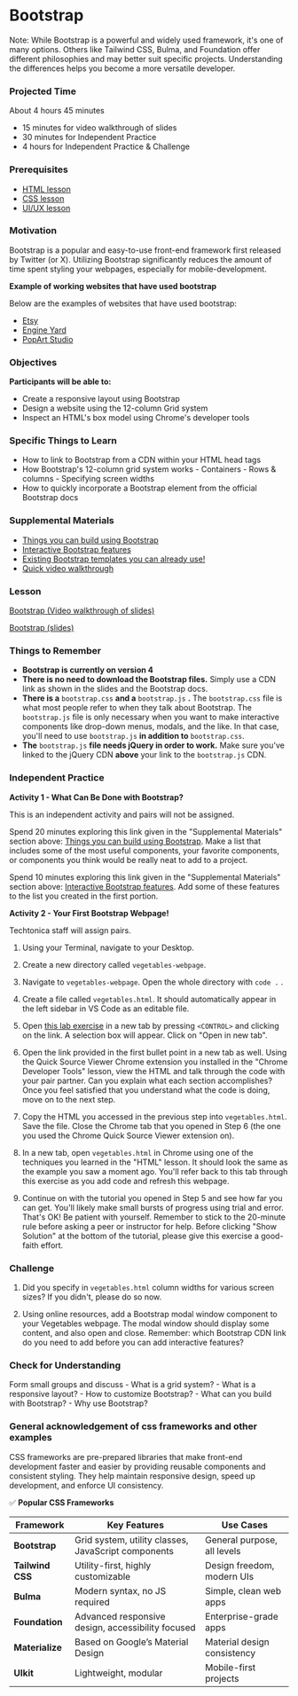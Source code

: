 # Bootstrap

Note: While Bootstrap is a powerful and widely used framework, it's one of many options. Others like Tailwind CSS, Bulma, and Foundation offer different philosophies and may better suit specific projects. Understanding the differences helps you become a more versatile developer.

### Projected Time

About 4 hours 45 minutes

- 15 minutes for video walkthrough of slides
- 30 minutes for Independent Practice
- 4 hours for Independent Practice & Challenge

### Prerequisites

- [HTML lesson](/web/html.md)
- [CSS lesson](/web/css.md)
- [UI/UX lesson](../ui-ux-design/ui-ux-design.md)

### Motivation

Bootstrap is a popular and easy-to-use front-end framework first released by Twitter (or X). Utilizing Bootstrap significantly reduces the amount of time spent styling your webpages, especially for mobile-development.

**Example of working websites that have used bootstrap**

Below are the examples of websites that have used bootstrap:

- [Etsy](https://www.etsy.com/)
- [Engine Yard](https://www.engineyard.com/)
- [PopArt Studio](https://www.popwebdesign.net/)

### Objectives

**Participants will be able to:**

- Create a responsive layout using Bootstrap
- Design a website using the 12-column Grid system
- Inspect an HTML's box model using Chrome's developer tools

### Specific Things to Learn

- How to link to Bootstrap from a CDN within your HTML head tags
- How Bootstrap's 12-column grid system works - Containers - Rows & columns - Specifying screen widths
- How to quickly incorporate a Bootstrap element from the official Bootstrap docs

### Supplemental Materials

- [Things you can build using Bootstrap](https://bootstrapdocs.com/v3.3.5/docs/components/)
- [Interactive Bootstrap features](https://bootstrapdocs.com/v3.3.5/docs/javascript/)
- [Existing Bootstrap templates you can already use!](https://startbootstrap.com/template-categories/all/)
- [Quick video walkthrough](https://www.youtube.com/watch?v=no-Ntkc836w)

### Lesson

[Bootstrap (Video walkthrough of slides)](https://drive.google.com/file/d/1O8RqmTz1hp6YejulWuq45dyn_ycZX1aP/view?usp=sharing)

[Bootstrap (slides)](https://docs.google.com/presentation/d/17bEC3-xOEy8lt1BoT3hpQTABOUTKB7ueZeJQRiQ2YW0/edit#slide=id.g22b045fc2c_0_8)

### Things to Remember

- **Bootstrap is currently on version 4**
- **There is no need to download the Bootstrap files.** Simply use a CDN link as shown in the slides and the Bootstrap docs.
- **There is a** `bootstrap.css` **and a** `bootstrap.js` **.** The `bootstrap.css` file is what most people refer to when they talk about Bootstrap. The `bootstrap.js` file is only necessary when you want to make interactive components like drop-down menus, modals, and the like. In that case, you'll need to use `bootstrap.js` **in addition to** `bootstrap.css`.
- **The** `bootstrap.js` **file needs jQuery in order to work.** Make sure you've linked to the jQuery CDN **above** your link to the `bootstrap.js` CDN.

### Independent Practice

**Activity 1 - What Can Be Done with Bootstrap?**

This is an independent activity and pairs will not be assigned.

Spend 20 minutes exploring this link given in the "Supplemental Materials" section above: [Things you can build using Bootstrap](https://bootstrapdocs.com/v3.3.5/docs/components/). Make a list that includes some of the most useful components, your favorite components, or components you think would be really neat to add to a project.

Spend 10 minutes exploring this link given in the "Supplemental Materials" section above: [Interactive Bootstrap features](https://bootstrapdocs.com/v3.3.5/docs/javascript/). Add some of these features to the list you created in the first portion.

**Activity 2 - Your First Bootstrap Webpage!**

Techtonica staff will assign pairs.

1. Using your Terminal, navigate to your Desktop.

2. Create a new directory called `vegetables-webpage`.

3. Navigate to `vegetables-webpage`. Open the whole directory with `code .` .

4. Create a file called `vegetables.html`. It should automatically appear in the left sidebar in VS Code as an editable file.

5. Open [this lab exercise](https://www.teaching-materials.org/bootstrap-hosting-github/exercises/grid/grid_instructions) in a new tab by pressing `<CONTROL>` and clicking on the link. A selection box will appear. Click on "Open in new tab".

6. Open the link provided in the first bullet point in a new tab as well. Using the Quick Source Viewer Chrome extension you installed in the "Chrome Developer Tools" lesson, view the HTML and talk through the code with your pair partner. Can you explain what each section accomplishes? Once you feel satisfied that you understand what the code is doing, move on to the next step.

7. Copy the HTML you accessed in the previous step into `vegetables.html`. Save the file. Close the Chrome tab that you opened in Step 6 (the one you used the Chrome Quick Source Viewer extension on).

8. In a new tab, open `vegetables.html` in Chrome using one of the techniques you learned in the "HTML" lesson. It should look the same as the example you saw a moment ago. You'll refer back to this tab through this exercise as you add code and refresh this webpage.

9. Continue on with the tutorial you opened in Step 5 and see how far you can get. You'll likely make small bursts of progress using trial and error. That's OK! Be patient with yourself. Remember to stick to the 20-minute rule before asking a peer or instructor for help. Before clicking "Show Solution" at the bottom of the tutorial, please give this exercise a good-faith effort.

### Challenge

1. Did you specify in `vegetables.html` column widths for various screen sizes? If you didn't, please do so now.

2. Using online resources, add a Bootstrap modal window component to your Vegetables webpage. The modal window should display some content, and also open and close. Remember: which Bootstrap CDN link do you need to add before you can add interactive features?

### Check for Understanding

Form small groups and discuss - What is a grid system? - What is a responsive layout? - How to customize Bootstrap? - What can you build with Bootstrap? - Why use Bootstrap?

### General acknowledgement of css frameworks and other examples

CSS frameworks are pre-prepared libraries that make front-end development faster and easier by providing reusable components and consistent styling. They help maintain responsive design, speed up development, and enforce UI consistency.

✅ **Popular CSS Frameworks**

| Framework        | Key Features                                        | Use Cases                   |
| ---------------- | --------------------------------------------------- | --------------------------- |
| **Bootstrap**    | Grid system, utility classes, JavaScript components | General purpose, all levels |
| **Tailwind CSS** | Utility-first, highly customizable                  | Design freedom, modern UIs  |
| **Bulma**        | Modern syntax, no JS required                       | Simple, clean web apps      |
| **Foundation**   | Advanced responsive design, accessibility focused   | Enterprise-grade apps       |
| **Materialize**  | Based on Google’s Material Design                   | Material design consistency |
| **UIkit**        | Lightweight, modular                                | Mobile-first projects       |

